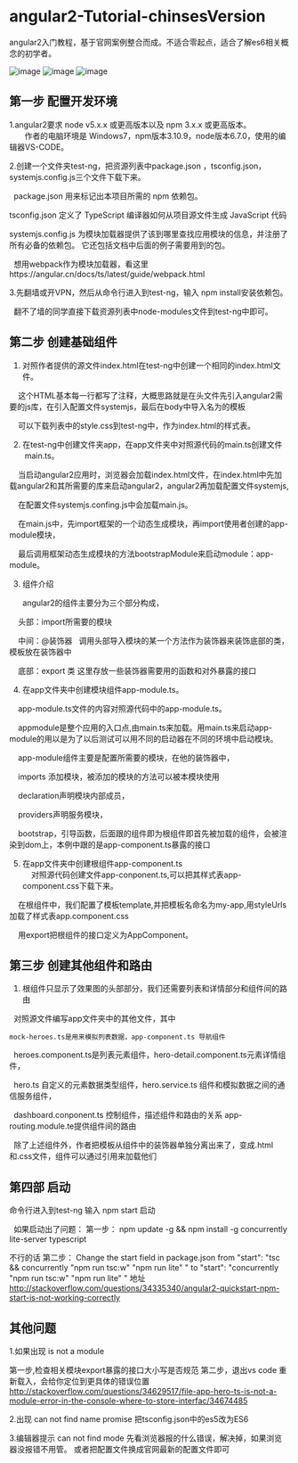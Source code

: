 # angular2-Tutorial-chinsesVersion
angular2入门教程，基于官网案例整合而成。不适合零起点，适合了解es6相关概念的初学者。

![image](https://github.com/bill-mark/angular2-Tutorial-chinsesVersion/blob/master/no1.png)
![image](https://github.com/bill-mark/angular2-Tutorial-chinsesVersion/blob/master/no2.png)
![image](https://github.com/bill-mark/angular2-Tutorial-chinsesVersion/blob/master/no3.png)

## 第一步 配置开发环境

 1.angular2要求 node v5.x.x 或更高版本以及 npm 3.x.x 或更高版本。
     
        作者的电脑环境是 Windows7，npm版本3.10.9，node版本6.7.0，使用的编辑器VS-CODE。
   
 2.创建一个文件夹test-ng，把资源列表中package.json ，tsconfig.json，systemjs.config.js三个文件下载下来。  

   package.json 用来标记出本项目所需的 npm 依赖包。
   
   tsconfig.json 定义了 TypeScript 编译器如何从项目源文件生成 JavaScript 代码
   
   systemjs.config.js 为模块加载器提供了该到哪里查找应用模块的信息，并注册了所有必备的依赖包。 它还包括文档中后面的例子需要用到的包。
   
   想用webpack作为模块加载器，看这里https://angular.cn/docs/ts/latest/guide/webpack.html

 3.先翻墙或开VPN，然后从命令行进入到test-ng，输入 npm install安装依赖包。
  
    翻不了墙的同学直接下载资源列表中node-modules文件到test-ng中即可。
    
 ## 第二步 创建基础组件
 
 1.  对照作者提供的源文件index.html在test-ng中创建一个相同的index.html文件。
 
     这个HTML基本每一行都写了注释，大概思路就是在头文件先引入angular2需要的js库，在引入配置文件systemjs，最后在body中导入名为<my-app>的模板
     
     可以下载列表中的style.css到test-ng中，作为index.html的样式表。
     
 2.  在test-ng中创建文件夹app，在app文件夹中对照源代码的main.ts创建文件  main.ts。
      
      当启动angular2应用时，浏览器会加载index.html文件，在index.html中先加载angular2和其所需要的库来启动angular2，angular2再加载配置文件systemjs,

      在配置文件systemjs.confing.js中会加载main.js。
      
      在main.js中，先import框架的一个动态生成模块，再import使用者创建的app-module模块，
      
      最后调用框架动态生成模块的方法bootstrapModule来启动module：app-module。
      
 3.  组件介绍
 
     angular2的组件主要分为三个部分构成，

     头部：import所需要的模块
     
     中间：@装饰器   调用头部导入模块的某一个方法作为装饰器来装饰底部的类，模板放在装饰器中
     
     底部：export   类   这里存放一些装饰器需要用的函数和对外暴露的接口
 
 4.  在app文件夹中创建模块组件app-module.ts。
 
     app-module.ts文件的内容对照源代码中的app-module.ts。
     
     appmodule是整个应用的入口点,由main.ts来加载。用main.ts来启动app-module的用以是为了以后测试可以用不同的启动器在不同的环境中启动模块。
     
     app-module组件主要是配置所需要的模块，在他的装饰器中，
     
     imports  添加模块，被添加的模块的方法可以被本模块使用
     
     declaration声明模块内部成员，
     
     providers声明服务模块，
     
     bootstrap，引导函数，后面跟的组件即为根组件即首先被加载的组件，会被渲染到dom上，本例中跟的是app-component.ts暴露的接口
        
 5. 在app文件夹中创建根组件app-component.ts    
     对照源代码创建文件app-conponent.ts,可以把其样式表app-component.css下载下来。
     
     在根组件中，我们配置了模板template,并把模板名命名为my-app,用styleUrls加载了样式表app.component.css
     
     用export把根组件的接口定义为AppComponent。
     
## 第三步    创建其他组件和路由

 1. 根组件只显示了效果图的头部部分，我们还需要列表和详情部分和组件间的路由

    对照源文件编写app文件夹中的其他文件，其中
    
    mock-heroes.ts是用来模拟列表数据，app-component.ts 导航组件
    
    heroes.component.ts是列表元素组件，hero-detail.component.ts元素详情组件，
    
    hero.ts 自定义的元素数据类型组件，hero.service.ts 组件和模拟数据之间的通信服务组件，
    
    dashboard.conponent.ts 控制组件，描述组件和路由的关系  app-routing.module.te提供组件间的路由

    除了上述组件外，作者把模板从组件中的装饰器单独分离出来了，变成.html和.css文件，组件可以通过引用来加载他们
    
## 第四部 启动

   命令行进入到test-ng 输入 npm start 启动
   
   如果启动出了问题：
   第一步： npm update -g &&  npm install -g concurrently lite-server typescript
   
   不行的话 第二步：
      Change the start field in package.json from
     "start": "tsc && concurrently \"npm run tsc:w\" \"npm run lite\" "
      to
     "start": "concurrently \"npm run tsc:w\" \"npm run lite\" "
     地址 http://stackoverflow.com/questions/34335340/angular2-quickstart-npm-start-is-not-working-correctly
     
## 其他问题
  1.如果出现 is not a module
  
   第一步,检查相关模块export暴露的接口大小写是否规范
   第二步，退出vs code 重新载入，会给你定位到更具体的错误位置
http://stackoverflow.com/questions/34629517/file-app-hero-ts-is-not-a-module-error-in-the-console-where-to-store-interfac/34674485

   2.出现 can not find name promise
    把tsconfig.json中的es5改为ES6
    
   3.编辑器提示 can not find mode 
     先看浏览器报的什么错误，解决掉，如果浏览器没报错不用管。
     或者把配置文件换成官网最新的配置文件即可
    

   
       
    
    
   
    
     
